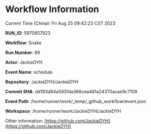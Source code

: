 # Workflow Information

Current Time (China): Fri Aug 25 09:42:23 CST 2023  

**RUN_ID**: 5970857923  

**Workflow**: Snake  

**Run Number**: 69  

**Actor**: JackieDYH  

**Event Name**: schedule  

**Repository**: JackieDYH/JackieDYH  

**Commit SHA**: dd193d94a593fda366cea481a24370acae9c7109  

**Event Path**: /home/runner/work/_temp/_github_workflow/event.json  

**Workspace**: /home/runner/work/JackieDYH/JackieDYH  

Other information: [https://github.com/JackieDYH](https://github.com/JackieDYH)
